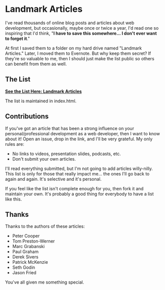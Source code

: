 # Landmark Articles

I've read thousands of online blog posts and articles about web development, but occasionally, maybe once or twice a year, I'd read one so inspiring that I'd think, "**I have to save this somewhere... I don't ever want to forget it**."

At first I saved them to a folder on my hard drive named "Landmark Articles." Later, I moved them to Evernote. But why keep them secret? If they're so valuable to me, then I should just make the list public so others can benefit from them as well.

## The List

**[See the List Here: Landmark Articles](http://bryanbraun.github.io/landmark-articles)**

The list is maintained in index.html.

## Contributions

If you've got an article that has been a strong influence on your personal/professional development as a web developer, then I want to know about it! Open an issue, drop in the link, and I'll be very grateful. My only rules are:

* No links to videos, presentation slides, podcasts, etc.
* Don't submit your own articles.

I'll read everything submitted, but I'm not going to add articles willy-nilly. This list is only for those that really impact me... the ones I'll go back to again and again. It's selective and it's personal.

If you feel like the list isn't complete enough for you, then fork it and maintain your own. It's probably a good thing for everybody to have a list like this.

## Thanks

Thanks to the authors of these articles:

* Peter Cooper
* Tom Preston-Werner
* Marc Grabanski
* Paul Graham
* Derek Sivers
* Patrick McKenzie
* Seth Godin
* Jason Fried

You've all given me something special.
